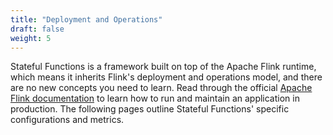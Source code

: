 ```yaml
---
title: "Deployment and Operations"
draft: false
weight: 5
---
```


Stateful Functions is a framework built on top of the Apache Flink runtime, which means it inherits Flink's deployment and operations model, and there are no new concepts you need to learn. Read through the official [Apache Flink documentation](https://ci.apache.org/projects/flink/flink-docs-stable/) to learn how to run and maintain an application in production. The following pages outline Stateful Functions' specific configurations and metrics.